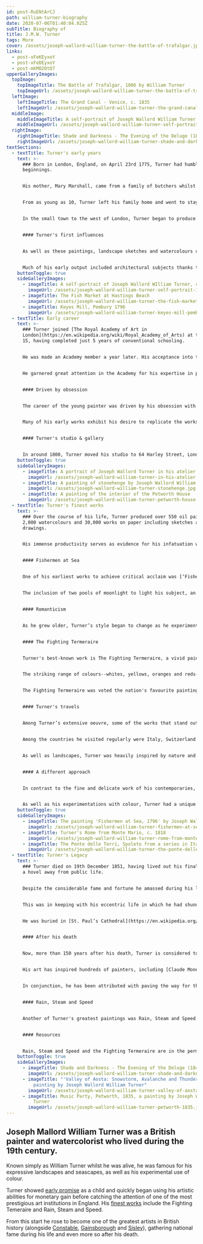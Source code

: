 ```yaml
---
id: post-RuENtArCJ
path: william-turner-biography
date: 2020-07-06T01:40:04.025Z
subTitle: Biography of
title: J.M.W. Turner
tags: More
cover: /assets/joseph-wallord-william-turner-the-battle-of-trafalgar.jpg
links:
  - post-xFeKEyxoY
  - post-xFeDEyxoY
  - post-mkMO2OtQ7
upperGalleryImages:
  topImage:
    topImageTitle: The Battle of Trafalgar, 1806 by William Turner
    topImageUrl: /assets/joseph-wallord-william-turner-the-battle-of-trafalgar.jpg
  leftImage:
    leftImageTitle: The Grand Canal - Venice, c. 1835
    leftImageUrl: /assets/joseph-wallord-william-turner-the-grand-canal-venice.jpg
  middleImage:
    middleImageTitle: A self-portrait of Joseph Wallord William Turner c. 1798
    middleImageUrl: /assets/joseph-wallord-william-turner-self-portrait-1798.jpg
  rightImage:
    rightImageTitle: Shade and Darkness - The Evening of the Deluge (1843)
    rightImageUrl: /assets/joseph-wallord-william-turner-shade-and-darkness-the-evening-of-the-deluge.jpg
textSections:
  - textTitle: Turner's early years
    text: >-
      ### Born in London, England, on April 23rd 1775, Turner had humble
      beginnings.


      His mother, Mary Marshall, came from a family of butchers whilst his father, William Turner, was a barber and wig maker.


      From as young as 10, Turner left his family home and went to stay with his uncle in [Brentford, Middlesex](https://en.wikipedia.org/wiki/Brentford) but he never lost his London accent. It is thought that the move was due to the failing health of his mother and he moved between several different family members during this period of his life.


      In the small town to the west of London, Turner began to produce some of his earliest works. Many of these compositions depicted the sea, a theme that recurred throughout his work and into his later life. These professional quality paintings, with surviving examples dated to 1787, were displayed in his father’s shop and sold to his customers for shillings.


      #### Turner's first influences


      As well as these paintings, landscape sketches and watercolours of the English countryside, Turner also gained work with engravers. He made designs for the [‘Copper Plate Magazine’](https://www.britishmuseum.org/research/collection_online/collection_object_details.aspx?objectId=3269032&partId=1) and the ‘Pocket Magazine’. Similarly, he was employed for a time making copies of the works by the landscape painter [John Robert Cozens](https://en.wikipedia.org/wiki/John_Robert_Cozens). It is thought that these studies started him on his path towards a more imaginative approach to landscape painting that he developed more as he honed his craft.


      Much of his early output included architectural subjects thanks to his work with several architects and later with a topographical draughtsman. This aspect of his early career can be seen in many of his drawings and watercolours, prior to his entry into the [Royal Academy](https://en.wikipedia.org/wiki/Royal_Academy_of_Arts).
    buttonToggle: true
    sideGalleryImages:
      - imageTitle: A self-portrait of Joseph Wallord WIlliam Turner, c. 1791
        imageUrl: /assets/joseph-wallord-william-turner-self-portrait-1791.jpg
      - imageTitle: The Fish Market at Hastings Beach
        imageUrl: /assets/joseph-wallord-william-turner-the-fish-market-at-hastings-beach.jpg
      - imageTitle: Keyes Mill, Pembury 1796
        imageUrl: /assets/joseph-wallord-william-turner-keyes-mill-pembury.jpg
  - textTitle: Early career
    text: >-
      ### Turner joined [The Royal Academy of Art in
      London](https://en.wikipedia.org/wiki/Royal_Academy_of_Arts) at the age of
      15, having completed just 5 years of conventional schooling.


      He was made an Academy member a year later. His acceptance into the academy marked the start of his illustrious career, defined by fame and controversy in equal measure.


      He garnered great attention in the Academy for his expertise in painting detailed landscapes and especially for capturing light in his artworks. Just months after his enrolment in the famed institution, Turner’s work was featured in the Royal Academy's annual exhibition. He was the youngest person in history to have this opportunity. After that point, his work was exhibited by the Academy every year.


      #### Driven by obsession


      The career of the young painter was driven by his obsession with being the best among his peers. He had ambitions to become one of the greatest artists in history and spent the majority of his time striving for this goal. Unlike many of his peers, he had no interest in building up an enviable social life or furthering his position in society. Instead, he spent hours closely studying the work of other artists, especially the French and Dutch masters.


      Many of his early works exhibit his desire to replicate the works of these famous painters and he depicted his subjects with as much minute detail and realism as possible. However, he also began experimenting with his style and pushing the boundaries in his use of light and composition.


      #### Turner's studio & gallery


      In around 1800, Turner moved his studio to 64 Harley Street, London and opened a private gallery four years later. Here he both produced and showed his latest work, painting commissions and increasing his personal wealth and fame. Records suggest that at this time his mother became seriously ill and was admitted to a mental hospital. As a result, his father went to live with him and became Turner’s full-time studio assistant, as well as his cook and gardener.
    buttonToggle: true
    sideGalleryImages:
      - imageTitle: A portrait of Joseph Wallord Turner in his atelier
        imageUrl: /assets/joseph-wallord-william-turner-in-his-atelier.jpg
      - imageTitle: A painting of stonehenge by Joseph Wallord William Turner
        imageUrl: /assets/joseph-wallord-william-turner-stonehenge.jpg
      - imageTitle: A painting of the interior of the Petworth House
        imageUrl: /assets/joseph-wallord-william-turner-petworth-house-interior.jpg
  - textTitle: Turner's finest works
    text: >-
      ### Over the course of his life, Turner produced over 550 oil paintings,
      2,000 watercolours and 30,000 works on paper including sketches and
      drawings.


      His immense productivity serves as evidence for his infatuation with art and the way in which he dedicated his life to furthering his artistic ability. There is a clear evolution in his painting from his earlier style to his later works, becoming increasingly abstract as he grew older.


      #### Fishermen at Sea


      One of his earliest works to achieve critical acclaim was [‘Fishermen at Sea’](https://en.wikipedia.org/wiki/Fishermen_at_Sea), the first painting he displayed at the Royal Academy. Depicting a boat in the moonlight, it was a scene that was typical for fashionable paintings at this time.


      The inclusion of two pools of moonlight to light his subject, an artistic device that was not an accurate depiction of the nighttime landscape, helped to draw viewers into the scene. At the same time, it demonstrated Turner’s early flair for originality and interest in playing with light. It was highly praised by critics at the time and he garnered significant recognition that helped to push him forward in his early career.


      #### Romanticism


      As he grew older, Turner’s style began to change as he experimented with Romanticism. He began to paint using far more expressive colours and brushwork. Works like ‘The Shipwreck’, produced in 1805, demonstrate his early experiments with this style to create a sense of drama through the haziness and fluidity of his brushstrokes. It is not known if the inspiration for the painting was an actual shipwreck or a poem by William Falconer, reissued in 1804. Nonetheless, Turner maintained a passion for the sea for his whole career and many of his paintings have maritime themes.


      #### The Fighting Termeraire


      Turner's best-known work is The Fighting Termeraire, a vivid painting of a naval ship being towed up the Thames to be scrapped at Rotherhithe. Executed in 1838, the painting depicts HMS Termeraire, a 98-gun Neptune class ship that fought at the Battle of Trafalgar. But the eye is drawn to the setting sun towards the right-hand side of the painting.


      The striking range of colours--whites, yellows, oranges and reds--are possible because the sun's rays are diffused through a cloud.


      The Fighting Termeraire was voted the nation's favourite painting in a 2005 BBC Poll. It is on permanent display at London's National Gallery.


      #### Turner's travels


      Among Turner’s extensive oeuvre, some of the works that stand out most include his paintings inspired by his travels abroad. Much of his time was spent travelling and producing works inspired by the landscapes he found. He liked to travel in the summer, at first around England and Wales and later throughout Europe.


      Among the countries he visited regularly were Italy, Switzerland and France. He was particularly captivated by the mountains of the continent. [’Venice, from the Porch of Madonna della Salute’](https://www.metmuseum.org/toah/works-of-art/99.31/), painted in 1835, is one painting inspired by Turner’s travels to Italy. He did not begin the painting until he was back home in England, using sketches drawn whilst overlooking the Grand Canal. The warm colours and diffusive light are an example of his mastery of this style of painting.


      As well as landscapes, Turner was heavily inspired by nature and the powerless of man in comparison. As such, many of his works have a perilous atmosphere that highlights the strength of the natural world. This is demonstrated in some of his most famous works including [‘Snowstorm, Steamboat Off A Harbour's Mouth’](https://en.wikipedia.org/wiki/Snow_Storm:_Steam-Boat_off_a_Harbour%27s_Mouth) from 1842. It is said that Turner had himself tied to the mast of a ship to experience a storm first-hand and the swirling, threatening depiction of the storm in this painting has an energy and danger that makes that story seem very likely.


      #### A different approach


      In contrast to the fine and delicate work of his contemporaries, Turner often used surprising, vibrant colour palettes to lend his work more emotion. This is particularly obvious in works like [‘Slavers, Throwing Overboard The Dead And Dying’](https://en.wikipedia.org/wiki/The_Slave_Ship) from 1840 where red and orange hues contrast with the ocean setting. In doing so, he tackles an emotional and political subject, depicting the brutality of the scene through his use of colour.


      As well as his experimentations with colour, Turner had a unique way of applying paint to his canvases. He would move the paints around with his brush on the canvas until he reached his desired level of brilliance, shunning the conventional technique of careful layering that was common at the time. This transformed his paintings into vivid displays of light and colour that are mesmerising and expressive.
    buttonToggle: true
    sideGalleryImages:
      - imageTitle: The painting 'Fishermen at Sea, 1796' by Joseph Wallord William Turner
        imageUrl: /assets/joseph-wallord-william-turner-fishermen-at-sea.jpg
      - imageTitle: Turner's Rome from Monte Mario, c. 1818
        imageUrl: /assets/joseph-wallord-william-turner-rome-from-monte-mario.jpg
      - imageTitle: The Ponte delle Torri, Spoleto from a series in Italy
        imageUrl: /assets/joseph-wallord-william-turner-the-ponte-delle-torri-spoleto.jpg
  - textTitle: Turner's Legacy
    text: >-
      ### Turner died on 19th December 1851, having lived out his final years in
      a hovel away from public life.


      Despite the considerable fame and fortune he amassed during his life, he chose to die in secrecy.


      This was in keeping with his eccentric life in which he had shunned social conventions in favour of focussing on his art. When his death was discovered, no one knew exactly how old he was or when he had passed.


      He was buried in [St. Paul’s Cathedral](https://en.wikipedia.org/wiki/St_Paul%27s_Cathedral).


      #### After his death


      Now, more than 150 years after his death, Turner is considered to be one of the greatest artists in British history (alongside Thomas Gainsborough, John Constable and Alfred Sisley).


      His art has inspired hundreds of painters, including [Claude Monet](https://thingstodoeverywhere.com/claude-monet-biography.html) and other greats of the Impressionist movement.


      In conjunction, he has been attributed with paving the way for the Abstract Expressionists and the emergence of modern art as we know it today. Though he was a controversial figure during his life, he is now regarded as an indisputable visionary and trailblazer.


      #### Rain, Steam and Speed


      Another of Turner's greatest paintings was Rain, Steam and Speed. Capturing a speeding train crossing a bridge whilst being pounded by rain, this painting was an iconic representation of the [industrial revolution](https://greatestbritons.com/british-history-timeline.html#5). The bridge is the Maidenhead Bridge, completed in 1838 (six years before the painting), one of the many accomplishments of Isambard Kingdom Brunel's [Great Western Railway](https://greatestbritons.com/isambard-kingdom-brunel.html).


      #### Resources


      Rain, Steam and Speed and the Fighting Termeraire are in the permanent collection of London's National Gallery. The largest collection of Turners is, however, to be found in the Tate Britain's Clore Gallery (including Peace - Burial at Sea and Norham Castle: Sunrise). Turner was also the subject of the critically acclaimed film Mr Turner. This Mike Leigh film was released in 2014 and starred Timothy Spall.
    buttonToggle: true
    sideGalleryImages:
      - imageTitle: Shade and Darkness - The Evening of the Deluge (1843)
        imageUrl: /assets/joseph-wallord-william-turner-shade-and-darkness-the-evening-of-the-deluge.jpg
      - imageTitle: "'Valley of Aosta: Snowstorm, Avalanche and Thunderstorm', a
          painting by Joseph Wallord William Turner"
        imageUrl: /assets/joseph-wallord-william-turner-valley-of-aosta.jpg
      - imageTitle: Music Party, Petworth, 1835, a painting by Joseph Wallord William
          Turner
        imageUrl: /assets/joseph-wallord-william-turner-petworth-1835.jpg
---
```

## Joseph Mallord William Turner was a British painter and watercolorist who lived during the 19th century.

Known simply as William Turner whilst he was alive, he was famous for his expressive landscapes and seascapes, as well as his experimental use of colour.

Turner showed [early promise](https://greatestbritons.com/william-turner-biography.html#2) as a child and quickly began using his artistic abilities for monetary gain before catching the attention of one of the most prestigious art institutions in England. His [finest works](https://greatestbritons.com/william-turner-biography.html#3) include the Fighting Temeraire and Rain, Steam and Speed.

From this start he rose to become one of the greatest artists in British history (alongside [Constable](https://greatestbritons.com/john-constable-biography.html), [Gainsborough](https://greatestbritons.com/thomas-gainsborough-biography.html) and [Sisley](https://impressionistarts.com/alfred-sisley-biography.html)), gathering national fame during his life and even more so after his death.